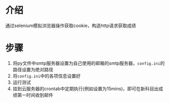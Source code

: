 # 介绍
通过selenium模拟浏览器操作获取cookie，构造http请求获取成绩
# 步骤
1. 将py文件中smtp服务器设置为自己使用的邮箱的smtp服务器，`config.ini`的路径设置为绝对路径
2. 将`config.ini`中的各项信息设置好
3. 运行测试
4. 挂到云服务器的crontab中定期执行(例如设置为15mins)，即可在新科目出成绩第一时间收到邮件
